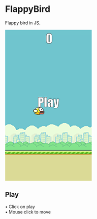 # FlappyBird
Flappy bird in JS.

![Alt text](git-img/demo.PNG?raw=true "Demo")

## Play

• Click on play  
• Mouse click to move  
